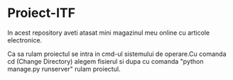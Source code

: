 # Proiect-ITF
In acest repository aveti atasat mini magazinul meu online cu articole electronice.

Ca sa rulam proiectul se intra in cmd-ul sistemului de operare.Cu comanda cd (Change Directory) alegem fisierul si dupa cu comanda "python manage.py runserver"
rulam proiectul.
